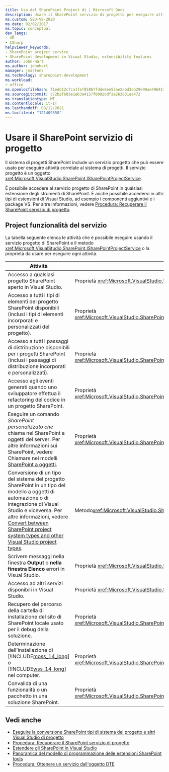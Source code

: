 ```yaml
---
title: Uso del SharePoint Project di | Microsoft Docs
description: Usare il SharePoint servizio di progetto per eseguire attività correlate al sistema del progetto. Visualizzare un elenco di servizio di progetto funzionalità.
ms.custom: SEO-VS-2020
ms.date: 02/02/2017
ms.topic: conceptual
dev_langs:
- VB
- CSharp
helpviewer_keywords:
- SharePoint project service
- SharePoint development in Visual Studio, extensibility features
author: John-Hart
ms.author: johnhart
manager: jmartens
ms.technology: sharepoint-development
ms.workload:
- office
ms.openlocfilehash: f1edd12c7ca1fef8586ffdde6ee52ae2abd3eb29e90ae49641735f4197fe98bb
ms.sourcegitcommit: c72b2f603e1eb3a4157f00926df2e263831ea472
ms.translationtype: MT
ms.contentlocale: it-IT
ms.lasthandoff: 08/12/2021
ms.locfileid: "121409358"
---
```

# <a name="use-the-sharepoint-project-service"></a>Usare il SharePoint servizio di progetto
  Il sistema di progetti SharePoint include un servizio progetto che può essere usato per eseguire attività correlate al sistema di progetti. Il servizio progetto è un oggetto <xref:Microsoft.VisualStudio.SharePoint.ISharePointProjectService>.

 È possibile accedere al servizio progetto di SharePoint in qualsiasi estensione degli strumenti di SharePoint. È anche possibile accedervi in altri tipi di estensioni di Visual Studio, ad esempio i componenti aggiuntivi e i package VS. Per altre informazioni, vedere [Procedura: Recuperare il SharePoint servizio di progetto](../sharepoint/how-to-retrieve-the-sharepoint-project-service.md).

## <a name="project-service-features"></a>Project funzionalità del servizio
 La tabella seguente elenca le attività che è possibile eseguire usando il servizio progetto di SharePoint e il metodo <xref:Microsoft.VisualStudio.SharePoint.ISharePointProjectService> o la proprietà da usare per eseguire ogni attività.

|Attività|Membro da usare|
|----------|-------------------|
|Accesso a qualsiasi progetto SharePoint aperto in Visual Studio.|Proprietà <xref:Microsoft.VisualStudio.SharePoint.ISharePointProjectService.Projects%2A>.|
|Accesso a tutti i tipi di elementi del progetto SharePoint disponibili (inclusi i tipi di elementi incorporati e personalizzati del progetto).|Proprietà <xref:Microsoft.VisualStudio.SharePoint.ISharePointProjectService.ProjectItemTypes%2A>.|
|Accesso a tutti i passaggi di distribuzione disponibili per i progetti SharePoint (inclusi i passaggi di distribuzione incorporati e personalizzati).|Proprietà <xref:Microsoft.VisualStudio.SharePoint.ISharePointProjectService.DeploymentSteps%2A>.|
|Accesso agli eventi generati quando uno sviluppatore effettua il refactoring del codice in un progetto SharePoint.|Proprietà <xref:Microsoft.VisualStudio.SharePoint.ISharePointProjectService.CodeRefactoringEvents%2A>.|
|Eseguire un comando *SharePoint personalizzato che* chiama nel SharePoint a oggetti del server. Per altre informazioni sui SharePoint, vedere Chiamare nei modelli [SharePoint a oggetti](../sharepoint/calling-into-the-sharepoint-object-models.md).|Proprietà <xref:Microsoft.VisualStudio.SharePoint.ISharePointProjectService.SharePointConnection%2A>.|
|Conversione di un tipo del sistema del progetto SharePoint in un tipo del modello a oggetti di automazione o di integrazione di Visual Studio e viceversa. Per altre informazioni, vedere [Convert between SharePoint project system types and other Visual Studio project types](../sharepoint/converting-between-sharepoint-project-system-types-and-other-visual-studio-project-types.md).|Metodo<xref:Microsoft.VisualStudio.SharePoint.ISharePointProjectService.Convert%2A> .|
|Scrivere messaggi nella finestra **Output** o **nella finestra Elenco** errori in Visual Studio.|Proprietà <xref:Microsoft.VisualStudio.SharePoint.ISharePointProjectService.Logger%2A>.|
|Accesso ad altri servizi disponibili in Visual Studio.|Proprietà <xref:Microsoft.VisualStudio.SharePoint.ISharePointProjectService.ServiceProvider%2A>.|
|Recupero del percorso della cartella di installazione del sito di SharePoint locale usato per il debug della soluzione.|Proprietà <xref:Microsoft.VisualStudio.SharePoint.ISharePointProjectService.SharePointInstallPath%2A>.|
|Determinazione dell'installazione di [!INCLUDE[moss_14_long](../sharepoint/includes/moss-14-long-md.md)] o [!INCLUDE[wss_14_long](../sharepoint/includes/wss-14-long-md.md)] nel computer.|Proprietà <xref:Microsoft.VisualStudio.SharePoint.ISharePointProjectService.IsSharePointInstalled%2A>.|
|Convalida di una funzionalità o un pacchetto in una soluzione SharePoint.|Proprietà <xref:Microsoft.VisualStudio.SharePoint.ISharePointProjectService.PackageValidationProvider%2A>.|

## <a name="see-also"></a>Vedi anche
- [Eseguire la conversione SharePoint tipi di sistema del progetto e altri Visual Studio di progetto](../sharepoint/converting-between-sharepoint-project-system-types-and-other-visual-studio-project-types.md)
- [Procedura: Recuperare il SharePoint servizio di progetto](../sharepoint/how-to-retrieve-the-sharepoint-project-service.md)
- [Estendere gli SharePoint in Visual Studio](../sharepoint/extending-the-sharepoint-tools-in-visual-studio.md)
- [Panoramica del modello di programmazione delle estensioni SharePoint tools](../sharepoint/overview-of-the-programming-model-of-sharepoint-tools-extensions.md)
- [Procedura: Ottenere un servizio dall'oggetto DTE](/previous-versions/bb166401(v=vs.140))